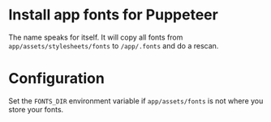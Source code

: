 # Install app fonts for Puppeteer

The name speaks for itself. It will copy all fonts from
`app/assets/stylesheets/fonts` to `/app/.fonts` and do a rescan.

# Configuration

Set the `FONTS_DIR` environment variable if `app/assets/fonts` is not where you
store your fonts.
